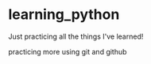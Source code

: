# learning_python

Just practicing all the things I've learned!

practicing more using git and github